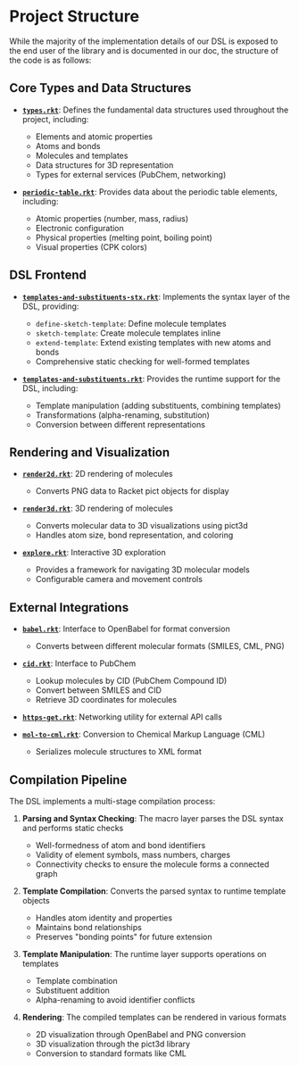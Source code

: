 # Project Structure

While the majority of the implementation details of our DSL is exposed to
the end user of the library and is documented in our doc, the structure
of the code is as follows:

## Core Types and Data Structures

- **[`types.rkt`](./types.rkt)**: Defines the fundamental data structures used throughout the project, including:

  - Elements and atomic properties
  - Atoms and bonds
  - Molecules and templates
  - Data structures for 3D representation
  - Types for external services (PubChem, networking)

- **[`periodic-table.rkt`](./periodic-table.rkt)**: Provides data about the periodic table elements, including:
  - Atomic properties (number, mass, radius)
  - Electronic configuration
  - Physical properties (melting point, boiling point)
  - Visual properties (CPK colors)

## DSL Frontend

- **[`templates-and-substituents-stx.rkt`](./templates-and-substituents-stx.rkt)**: Implements the syntax layer of the DSL, providing:

  - `define-sketch-template`: Define molecule templates
  - `sketch-template`: Create molecule templates inline
  - `extend-template`: Extend existing templates with new atoms and bonds
  - Comprehensive static checking for well-formed templates

- **[`templates-and-substituents.rkt`](./templates-and-substituents.rkt)**: Provides the runtime support for the DSL, including:
  - Template manipulation (adding substituents, combining templates)
  - Transformations (alpha-renaming, substitution)
  - Conversion between different representations

## Rendering and Visualization

- **[`render2d.rkt`](./render2d.rkt)**: 2D rendering of molecules

  - Converts PNG data to Racket pict objects for display

- **[`render3d.rkt`](./render3d.rkt)**: 3D rendering of molecules

  - Converts molecular data to 3D visualizations using pict3d
  - Handles atom size, bond representation, and coloring

- **[`explore.rkt`](./explore.rkt)**: Interactive 3D exploration
  - Provides a framework for navigating 3D molecular models
  - Configurable camera and movement controls

## External Integrations

- **[`babel.rkt`](./babel.rkt)**: Interface to OpenBabel for format conversion

  - Converts between different molecular formats (SMILES, CML, PNG)

- **[`cid.rkt`](./cid.rkt)**: Interface to PubChem

  - Lookup molecules by CID (PubChem Compound ID)
  - Convert between SMILES and CID
  - Retrieve 3D coordinates for molecules

- **[`https-get.rkt`](./https-get.rkt)**: Networking utility for external API calls

- **[`mol-to-cml.rkt`](./mol-to-cml.rkt)**: Conversion to Chemical Markup Language (CML)
  - Serializes molecule structures to XML format

## Compilation Pipeline

The DSL implements a multi-stage compilation process:

1. **Parsing and Syntax Checking**: The macro layer parses the DSL syntax and performs static checks

   - Well-formedness of atom and bond identifiers
   - Validity of element symbols, mass numbers, charges
   - Connectivity checks to ensure the molecule forms a connected graph

2. **Template Compilation**: Converts the parsed syntax to runtime template objects

   - Handles atom identity and properties
   - Maintains bond relationships
   - Preserves "bonding points" for future extension

3. **Template Manipulation**: The runtime layer supports operations on templates

   - Template combination
   - Substituent addition
   - Alpha-renaming to avoid identifier conflicts

4. **Rendering**: The compiled templates can be rendered in various formats
   - 2D visualization through OpenBabel and PNG conversion
   - 3D visualization through the pict3d library
   - Conversion to standard formats like CML

